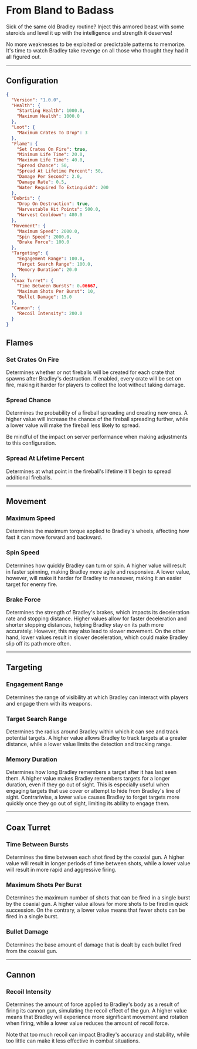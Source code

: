 # From Bland to Badass
Sick of the same old Bradley routine? Inject this armored beast with some steroids and level it up with the intelligence and strength it deserves!

No more weaknesses to be exploited or predictable patterns to memorize. It's time to watch Bradley take revenge on all those who thought they had it all figured out.

--------

## Configuration
```json
{
  "Version": "1.0.0",
  "Health": {
    "Starting Health": 1000.0,
    "Maximum Health": 1000.0
  },
  "Loot": {
    "Maximum Crates To Drop": 3
  },
  "Flame": {
    "Set Crates On Fire": true,
    "Minimum Life Time": 20.0,
    "Maximum Life Time": 40.0,
    "Spread Chance": 50,
    "Spread At Lifetime Percent": 50,
    "Damage Per Second": 2.0,
    "Damage Rate": 0.5,
    "Water Required To Extinguish": 200
  },
  "Debris": {
    "Drop On Destruction": true,
    "Harvestable Hit Points": 500.0,
    "Harvest Cooldown": 480.0
  },
  "Movement": {
    "Maximum Speed": 2000.0,
    "Spin Speed": 2000.0,
    "Brake Force": 100.0
  },
  "Targeting": {
    "Engagement Range": 100.0,
    "Target Search Range": 100.0,
    "Memory Duration": 20.0
  },
  "Coax Turret": {
    "Time Between Bursts": 0.06667,
    "Maximum Shots Per Burst": 10,
    "Bullet Damage": 15.0
  },
  "Cannon": {
    "Recoil Intensity": 200.0
  }
}
```

## Flames
### Set Crates On Fire
Determines whether or not fireballs will be created for each crate that spawns after Bradley's destruction. If enabled, every crate will be set on fire, making it harder for players to collect the loot without taking damage.


### Spread Chance
Determines the probability of a fireball spreading and creating new ones.
A higher value will increase the chance of the fireball spreading further, while a lower value will make the fireball less likely to spread.

Be mindful of the impact on server performance when making adjustments to this configuration.

### Spread At Lifetime Percent
Determines at what point in the fireball's lifetime it'll begin to spread additional fireballs.

------

## Movement
### Maximum Speed
Determines the maximum torque applied to Bradley's wheels, affecting how fast it can move forward and backward.

### Spin Speed
Determines how quickly Bradley can turn or spin.
A higher value will result in faster spinning, making Bradley more agile and responsive. A lower value, however, will make it harder for Bradley to maneuver, making it an easier target for enemy fire.

### Brake Force
Determines the strength of Bradley's brakes, which impacts its deceleration rate and stopping distance. 
Higher values allow for faster deceleration and shorter stopping distances, helping Bradley stay on its path more accurately. However, this may also lead to slower movement. On the other hand, lower values result in slower deceleration, which could make Bradley slip off its path more often.

------------

## Targeting
### Engagement Range
Determines the range of visibility at which Bradley can interact with players and engage them with its weapons.

### Target Search Range
Determines the radius around Bradley within which it can see and track potential targets.
A higher value allows Bradley to track targets at a greater distance, while a lower value limits the detection and tracking range.

### Memory Duration
Determines how long Bradley remembers a target after it has last seen them.
A higher value makes Bradley remembers targets for a longer duration, even if they go out of sight. This is especially useful when engaging targets that use cover or attempt to hide from Bradley's line of sight. Contrariwise, a lower value causes Bradley to forget targets more quickly once they go out of sight, limiting its ability to engage them.

----------

## Coax Turret
### Time Between Bursts
Determines the time between each shot fired by the coaxial gun.
A higher value will result in longer periods of time between shots, while a lower value will result in more rapid and aggressive firing.


### Maximum Shots Per Burst
Determines the maximum number of shots that can be fired in a single burst by the coaxial gun.
A higher value allows for more shots to be fired in quick succession. On the contrary, a lower value means that fewer shots can be fired in a single burst. 

### Bullet Damage
Determines the base amount of damage that is dealt by each bullet fired from the coaxial gun.

-------

## Cannon
### Recoil Intensity
Determines the amount of force applied to Bradley's body as a result of firing its cannon gun, simulating the recoil effect of the gun.
A higher value means that Bradley will experience more significant movement and rotation when firing, while a lower value reduces the amount of recoil force.

Note that too much recoil can impact Bradley's accuracy and stability, while too little can make it less effective in combat situations.
